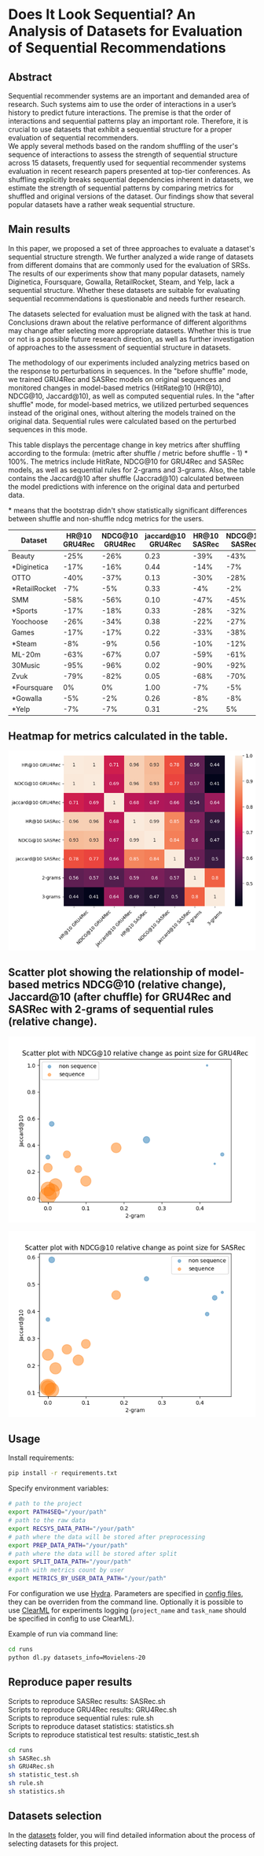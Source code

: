 # Does It Look Sequential? An Analysis of Datasets for Evaluation of Sequential Recommendations

## Abstract
Sequential recommender systems are an important and demanded area of research. Such systems aim to use the order of interactions in a user’s history to predict future interactions. The premise is that the order of interactions and sequential patterns play an important role. Therefore, it is crucial to use datasets that exhibit a sequential structure for a proper evaluation of sequential recommenders. \
We apply several methods based on the random shuffling of the user's sequence of interactions to assess the strength of sequential structure across 15 datasets, frequently used for sequential recommender systems evaluation in recent research papers presented at top-tier conferences. As shuffling explicitly breaks sequential dependencies inherent in datasets, we estimate the strength of sequential patterns by comparing metrics for shuffled and original versions of the dataset. Our findings show that several popular datasets have a rather weak sequential structure.

## Main results
In this paper, we proposed a set of three approaches to evaluate a dataset's sequential structure strength. We further analyzed a wide range of datasets from different domains that are commonly used for the evaluation of SRSs. The results of our experiments show that many popular datasets, namely Diginetica, Foursquare, Gowalla, RetailRocket, Steam, and Yelp, lack a sequential structure.
Whether these datasets are suitable for evaluating sequential recommendations is questionable and needs further research.

The datasets selected for evaluation must be aligned with the task at hand. Conclusions drawn about the relative performance of different algorithms may change after selecting more appropriate datasets. Whether this is true or not is a possible future research direction, as well as further investigation of approaches to the assessment of sequential structure in datasets.

The methodology of our experiments included analyzing metrics based on the response to perturbations in sequences. In the "before shuffle" mode, we trained GRU4Rec and SASRec models on original sequences and monitored changes in model-based metrics (HitRate@10 (HR@10), NDCG@10, Jaccard@10), as well as computed sequential rules. In the "after shuffle" mode, for model-based metrics, we utilized perturbed sequences instead of the original ones, without altering the models trained on the original data. Sequential rules were calculated based on the perturbed sequences in this mode.

This table displays the percentage change in key metrics after shuffling according to the formula: (metric after shuffle / metric before shuffle - 1) * 100%. The metrics include HitRate, NDCG@10 for GRU4Rec and SASRec models, as well as sequential rules for 2-grams and 3-grams. Also, the table contains the Jaccard@10 after shuffle (Jaccrad@10) calculated between the model predictions with inference on the original data and perturbed data.

\* means that the bootstrap didn't show statistically significant differences between shuffle and non-shuffle ndcg metrics for the users.

| Dataset      | HR@10 GRU4Rec | NDCG@10 GRU4Rec | jaccard@10 GRU4Rec | HR@10 SASRec | NDCG@10 SASRec | jaccard@10 SASRec | 2-grams | 3-grams |
| ------------ | ------------- | --------------- | ------------------ | ------------ | -------------- | ----------------- | ------- | ------- |
| Beauty       | \-25%         | \-26%           | 0.23               | \-39%        | \-43%          | 0,24              | 0,00    | 0,00    |
| \*Diginetica | \-17%         | \-16%           | 0.44               | \-14%        | \-7%           | 0,52              | 0,26    | 0,08    |
| OTTO         | \-40%         | \-37%           | 0.13               | \-30%        | \-28%          | 0,28              | 0,10    | 0,04    |
|\*RetailRocket| \-7%          | \-5%            | 0.33               | \-4%         | \-2%           | 0,47              | 0,46    | 0,35    |
| SMM          | \-58%         | \-56%           | 0.10               | \-47%        | \-45%          | 0,19              | 0,02    | 0,02    |
| \*Sports     | \-17%         | \-18%           | 0.33               | \-28%        | \-32%          | 0,26              | 0,05    | 0,00    |
| Yoochoose    | \-26%         | \-34%           | 0.38               | \-22%        | \-27%          | 0,46              | 0,18    | 0,40    |
| Games        | \-17%         | \-17%           | 0.22               | \-33%        | \-38%          | 0,22              | 0,08    | 0,00    |
| \*Steam      | \-8%          | \-9%            | 0.56               | \-10%        | \-12%          | 0,59              | 0,01    | 0,01    |
| ML-20m       | \-63%         | \-67%           | 0.07               | \-59%        | \-61%          | 0,12              | 0,00    | 0,00    |
| 30Music      | \-95%         | \-96%           | 0.02               | \-90%        | \-92%          | 0,12              | 0,00    | 0,00    |
| Zvuk         | \-79%         | \-82%           | 0.05               | \-68%        | \-70%          | 0,11              | 0,01    | 0,00    |
| \*Foursquare | 0%            | 0%              | 1.00               | \-7%         | \-5%           | 0,39              | 0,42    | 0,45    |
| \*Gowalla    | \-5%          | \-2%            | 0.26               | \-8%         | \-8%           | 0,45              | 0,44    | 0,18    |
| \*Yelp       | \-7%          | \-7%            | 0.31               | \-2%         | 5%             | 0,37              | 0,00    | 0,00    |

## Heatmap for metrics calculated in the table.
![heatmap](visualizations/heatmap.png)

## Scatter plot showing the relationship of model-based metrics NDCG@10 (relative change),  Jaccard@10 (after chuffle) for GRU4Rec and SASRec with 2-grams of sequential rules (relative change).

![Scatter_plot_GRU](visualizations/Scatter_plot_GRU.png)

![Scatter_plot_SasRec](visualizations/Scatter_plot_SasRec.png)

## Usage
Install requirements:
```sh
pip install -r requirements.txt
```
Specify environment variables:
```sh
# path to the project
export PATH4SEQ="/your/path"
# path to the raw data
export RECSYS_DATA_PATH="/your/path"
# path where the data will be stored after preprocessing
export PREP_DATA_PATH="/your/path"
# path where the data will be stored after split
export SPLIT_DATA_PATH="/your/path"
# path with metrics count by user
export METRICS_BY_USER_DATA_PATH="/your/path"
```

For configuration we use [Hydra](https://hydra.cc/). Parameters are specified in [config files](runs/conf/), they can be overriden from the command line. Optionally it is possible to use [ClearML](`https://clear.ml/docs/latest/docs`) for experiments logging (`project_name` and `task_name` should be specified in config to use ClearML).

Example of run via command line:
```sh
cd runs
python dl.py datasets_info=Movielens-20
```
## Reproduce paper results
Scripts to reproduce SASRec results: SASRec.sh \
Scripts to reproduce GRU4Rec results: GRU4Rec.sh \
Scripts to reproduce sequential rules: rule.sh \
Scripts to reproduce dataset statistics: statistics.sh\
Scripts to reproduce statistical test results: statistic_test.sh 


```sh
cd runs
sh SASRec.sh
sh GRU4Rec.sh
sh statistic_test.sh
sh rule.sh
sh statistics.sh
```
## Datasets selection
 In the [datasets](datasets) folder, you will find detailed information about the process of selecting datasets for this project.
